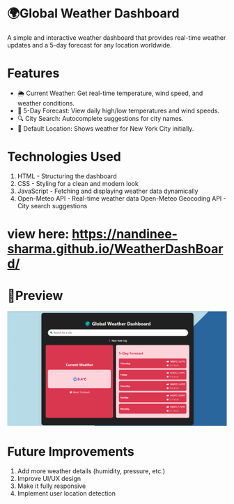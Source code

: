 # 🌍Global Weather Dashboard
A simple and interactive weather dashboard that provides real-time weather updates and a 5-day forecast for any location worldwide.

# Features
 - 🌦 Current Weather: Get real-time temperature, wind speed, and weather conditions.
 - 📅 5-Day Forecast: View daily high/low temperatures and wind speeds.
 - 🔍 City Search: Autocomplete suggestions for city names.
 - 📍 Default Location: Shows weather for New York City initially.

# Technologies Used
 1. HTML - Structuring the dashboard
 2. CSS - Styling for a clean and modern look
 3. JavaScript - Fetching and displaying weather data dynamically
 4. Open-Meteo API - Real-time weather data
    Open-Meteo Geocoding API - City search suggestions


# view here: https://nandinee-sharma.github.io/WeatherDashBoard/

# 📸Preview
![alt text](preview.png)

# Future Improvements
 1. Add more weather details (humidity, pressure, etc.)
 2. Improve UI/UX design
 3. Make it fully responsive
 4. Implement user location detection
